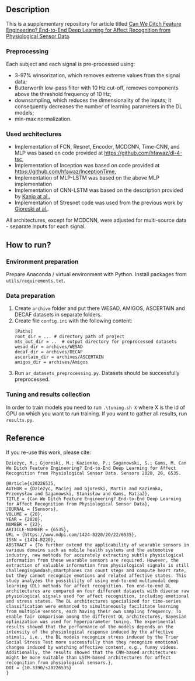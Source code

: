 ## Description

This is a supplementary repository for article titled [Can We Ditch Feature Engineering? End-to-End Deep Learning for Affect Recognition from Physiological Sensor Data](https://doi.org/10.3390/s20226535).

### Preprocessing

Each subject and each signal is pre-processed using: 
* 3-97% winsorization, which removes extreme values from the signal data;
* Butterworth low-pass filter with 10 Hz cut-off, removes components above the threshold frequency of 10 Hz;
* downsampling, which  reduces the dimensionality of the inputs; it consequently decreases the number of learning parameters in the DL models;
* min-max normalization. 

### Used architectures
* Implementation of FCN, Resnet, Encoder, MCDCNN, Time-CNN, and MLP was based on code provided at https://github.com/hfawaz/dl-4-tsc,
* Implementation of Inception was based on code provided at https://github.com/hfawaz/InceptionTime,
* Implementation of MLP-LSTM was based on the above MLP implementation
* Implementation of CNN-LSTM was based on the description provided by [Kanjo at al.](https://doi.org/10.1016/j.inffus.2018.09.001),
* Implementation of Stresnet code was used from the previous work by [Gjoreski at al.](https://doi.org/10.1109/ACCESS.2020.2986810).

All architectures, except for MCDCNN, were adjusted for multi-source data - separate inputs for each signal. 

## How to run?

### Environment preparation

Prepare Anaconda / virtual environment with Python. Install packages from `utils/requirements.txt`.

### Data preparation

1. Create `archive` folder and put there WESAD, AMIGOS, ASCERTAIN and DECAF datasets in separate folders.
2. Create file `config.ini` with the following content:
    ```
    [Paths]
    root_dir = ... # directory path of project
    mts_out_dir = ..  # output directory for preprocessed datasets
    wesad_dir = archives/WESAD
    decaf_dir = archives/DECAF
    ascertain_dir = archives/ASCERTAIN
    amigos_dir = archives/Amigos
    ```
3. Run `ar_datasets_preprocessing.py`. Datasets should be successfully preprocessed.

### Tuning and results collection

In order to train models you need to run `.\tuning.sh X` where X is the id of GPU on which you want to run training.
If you want to gather all results, run `results.py`.

## Reference

If you re-use this work, please cite:
```
Dzieżyc, M.; Gjoreski, M.; Kazienko, P.; Saganowski, S.; Gams, M. Can We Ditch Feature Engineering? End-to-End Deep Learning for Affect Recognition from Physiological Sensor Data. Sensors 2020, 20, 6535. 
```

```
@Article{s20226535,
AUTHOR = {Dzieżyc, Maciej and Gjoreski, Martin and Kazienko, Przemysław and Saganowski, Stanisław and Gams, Matjaž},
TITLE = {Can We Ditch Feature Engineering? End-to-End Deep Learning for Affect Recognition from Physiological Sensor Data},
JOURNAL = {Sensors},
VOLUME = {20},
YEAR = {2020},
NUMBER = {22},
ARTICLE-NUMBER = {6535},
URL = {https://www.mdpi.com/1424-8220/20/22/6535},
ISSN = {1424-8220},
ABSTRACT = {To further extend the applicability of wearable sensors in various domains such as mobile health systems and the automotive industry, new methods for accurately extracting subtle physiological information from these wearable sensors are required. However, the extraction of valuable information from physiological signals is still challenging&mdash;smartphones can count steps and compute heart rate, but they cannot recognize emotions and related affective states. This study analyzes the possibility of using end-to-end multimodal deep learning (DL) methods for affect recognition. Ten end-to-end DL architectures are compared on four different datasets with diverse raw physiological signals used for affect recognition, including emotional and stress states. The DL architectures specialized for time-series classification were enhanced to simultaneously facilitate learning from multiple sensors, each having their own sampling frequency. To enable fair comparison among the different DL architectures, Bayesian optimization was used for hyperparameter tuning. The experimental results showed that the performance of the models depends on the intensity of the physiological response induced by the affective stimuli, i.e., the DL models recognize stress induced by the Trier Social Stress Test more successfully than they recognize emotional changes induced by watching affective content, e.g., funny videos. Additionally, the results showed that the CNN-based architectures might be more suitable than LSTM-based architectures for affect recognition from physiological sensors.},
DOI = {10.3390/s20226535}
}
```

